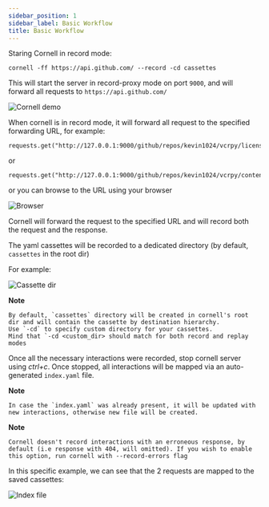 ```yaml
---
sidebar_position: 1
sidebar_label: Basic Workflow
title: Basic Workflow
---
```


Staring Cornell in record mode:

```
cornell -ff https://api.github.com/ --record -cd cassettes
```

This will start the server in record-proxy mode on port `9000`, and will forward all requests to `https://api.github.com/`

![Cornell demo](https://imgur.com/ky5NBPf.gif)

When cornell is in record mode, it will forward all request to the specified forwarding URL, for example:

```
requests.get("http://127.0.0.1:9000/github/repos/kevin1024/vcrpy/license").json()
```
or
```
requests.get("http://127.0.0.1:9000/github/repos/kevin1024/vcrpy/contents").json()
```

or you can browse to the URL using your browser

![Browser](https://imgur.com/GMgF6Cx.gif)

Cornell will forward the request to the specified URL and will record both the request and the response.


The yaml cassettes will be recorded to a dedicated directory (by default, `cassettes` in the root dir)

For example:

![Cassette dir](https://imgur.com/cZExEpu.gif)


__Note__

    By default, `cassettes` directory will be created in cornell's root dir and will contain the cassette by destination hierarchy.
    Use `-cd` to specify custom directory for your cassettes.
    Mind that `-cd <custom_dir> should match for both record and replay modes

Once all the necessary interactions were recorded, stop cornell server using *ctrl+c*.
Once stopped, all interactions will be mapped via an auto-generated `index.yaml` file.

__Note__

    In case the `index.yaml` was already present, it will be updated with new interactions, otherwise new file will be created.

__Note__

    Cornell doesn't record interactions with an erroneous response, by default (i.e response with 404, will omitted). If you wish to enable this option, run cornell with --record-errors flag

In this specific example, we can see that the 2 requests are mapped to the saved cassettes:

![Index file](https://imgur.com/IYjiJx6.gif)
